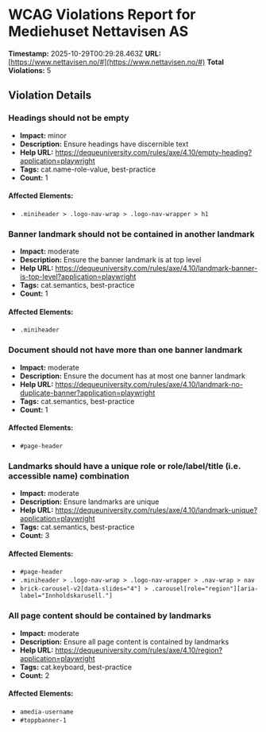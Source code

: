 # WCAG Violations Report for Mediehuset Nettavisen AS

**Timestamp:** 2025-10-29T00:29:28.463Z
**URL:** [https://www.nettavisen.no/#](https://www.nettavisen.no/#)
**Total Violations:** 5

## Violation Details

### Headings should not be empty

- **Impact:** minor
- **Description:** Ensure headings have discernible text
- **Help URL:** https://dequeuniversity.com/rules/axe/4.10/empty-heading?application=playwright
- **Tags:** cat.name-role-value, best-practice
- **Count:** 1

#### Affected Elements:

- `.miniheader > .logo-nav-wrap > .logo-nav-wrapper > h1`

### Banner landmark should not be contained in another landmark

- **Impact:** moderate
- **Description:** Ensure the banner landmark is at top level
- **Help URL:** https://dequeuniversity.com/rules/axe/4.10/landmark-banner-is-top-level?application=playwright
- **Tags:** cat.semantics, best-practice
- **Count:** 1

#### Affected Elements:

- `.miniheader`

### Document should not have more than one banner landmark

- **Impact:** moderate
- **Description:** Ensure the document has at most one banner landmark
- **Help URL:** https://dequeuniversity.com/rules/axe/4.10/landmark-no-duplicate-banner?application=playwright
- **Tags:** cat.semantics, best-practice
- **Count:** 1

#### Affected Elements:

- `#page-header`

### Landmarks should have a unique role or role/label/title (i.e. accessible name) combination

- **Impact:** moderate
- **Description:** Ensure landmarks are unique
- **Help URL:** https://dequeuniversity.com/rules/axe/4.10/landmark-unique?application=playwright
- **Tags:** cat.semantics, best-practice
- **Count:** 3

#### Affected Elements:

- `#page-header`
- `.miniheader > .logo-nav-wrap > .logo-nav-wrapper > .nav-wrap > nav`
- `brick-carousel-v2[data-slides="4"] > .carousel[role="region"][aria-label="Innholdskarusell."]`

### All page content should be contained by landmarks

- **Impact:** moderate
- **Description:** Ensure all page content is contained by landmarks
- **Help URL:** https://dequeuniversity.com/rules/axe/4.10/region?application=playwright
- **Tags:** cat.keyboard, best-practice
- **Count:** 2

#### Affected Elements:

- `amedia-username`
- `#toppbanner-1`
